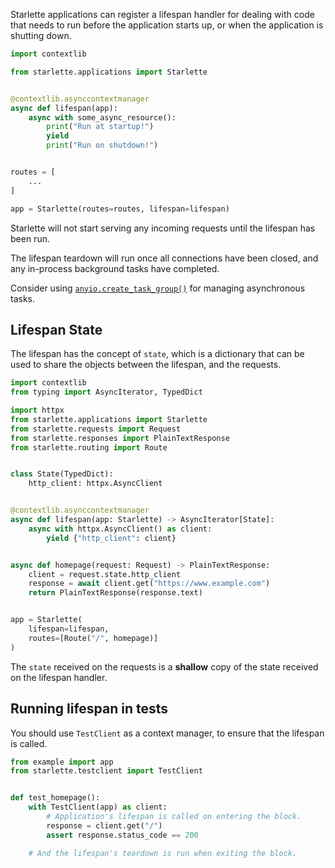 
Starlette applications can register a lifespan handler for dealing with
code that needs to run before the application starts up, or when the application
is shutting down.

```python
import contextlib

from starlette.applications import Starlette


@contextlib.asynccontextmanager
async def lifespan(app):
    async with some_async_resource():
        print("Run at startup!")
        yield
        print("Run on shutdown!")


routes = [
    ...
]

app = Starlette(routes=routes, lifespan=lifespan)
```

Starlette will not start serving any incoming requests until the lifespan has been run.

The lifespan teardown will run once all connections have been closed, and
any in-process background tasks have completed.

Consider using [`anyio.create_task_group()`](https://anyio.readthedocs.io/en/stable/tasks.html)
for managing asynchronous tasks.

## Lifespan State

The lifespan has the concept of `state`, which is a dictionary that
can be used to share the objects between the lifespan, and the requests.

```python
import contextlib
from typing import AsyncIterator, TypedDict

import httpx
from starlette.applications import Starlette
from starlette.requests import Request
from starlette.responses import PlainTextResponse
from starlette.routing import Route


class State(TypedDict):
    http_client: httpx.AsyncClient


@contextlib.asynccontextmanager
async def lifespan(app: Starlette) -> AsyncIterator[State]:
    async with httpx.AsyncClient() as client:
        yield {"http_client": client}


async def homepage(request: Request) -> PlainTextResponse:
    client = request.state.http_client
    response = await client.get("https://www.example.com")
    return PlainTextResponse(response.text)


app = Starlette(
    lifespan=lifespan,
    routes=[Route("/", homepage)]
)
```

The `state` received on the requests is a **shallow** copy of the state received on the
lifespan handler.

## Running lifespan in tests

You should use `TestClient` as a context manager, to ensure that the lifespan is called.

```python
from example import app
from starlette.testclient import TestClient


def test_homepage():
    with TestClient(app) as client:
        # Application's lifespan is called on entering the block.
        response = client.get("/")
        assert response.status_code == 200

    # And the lifespan's teardown is run when exiting the block.
```
